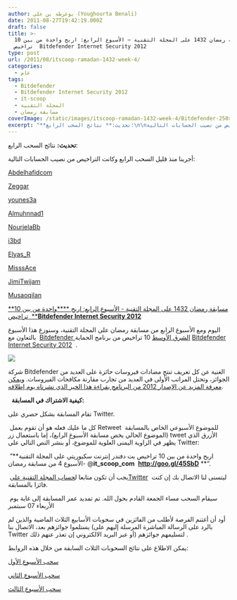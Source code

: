 ```yaml
---
author: يوغرطة بن علي (Youghourta Benali)
date: 2011-08-27T19:42:19.000Z
draft: false
title: >-
  مسابقة رمضان 1432 على المجلة التقنية – الأسبوع الرابع: اربح واحدة من بين 10
  تراخيص  Bitdefender Internet Security 2012
type: post
url: /2011/08/itscoop-ramadan-1432-week-4/
categories:
  - عام
tags:
  - Bitdefender
  - Bitdefender Internet Security 2012
  - it-scoop
  - المجلة التقنية
  - مسابقة رمضان
coverImage: /static/images/itscoop-ramadan-1432-week-4/Bitdefender-250x250.jpg
excerpt: "**تحديث:** نتائج السحب الرابع:\n\nأجرينا منذ قليل السحب الرابع وكانت التراخيص من نصيب الحسابات التالية:\n\n[Abdelhafidcom](http://twitter.com/#%21/Abdelhafidcom)\n\n[Zeggar](http://twitter.com/#%21/Zeggar)\n\n[younes3a](http://twitter.com/#%21/younes3a)\n\n[Almuhnnad1](http://twitter.com/#%21/Almuhnnad1)\n\n[NourjelaBb](http://twitter.com/#%21/NourjelaBb)\n\n[i3bd](http://twitter.com/#%21/i3bd)\n\n[Elyas_R](http://twitter.com/#%21/Elyas_R)\n\n[MisssAce](http://twitter.com/#%21/MisssAce)\n\n[JimiTwijam](http://twitter.com/#%21/JimiTwijam)\n\n[Musaoqilan](http://twitter.com/#%21/Musaoqilan)\n\n[\\*\\*مسابقة رمضان 1432 على المجلة التقنية - الأسبوع الرابع: اربح \\*\\*\\*\\*واحدة من بين 10 تراخيص \_\\*\\***Bitdefender Internet Security 2012**](https://www.it-scoop.com/2011/08/itscoop-ramadan-1432-week-4/)\n\nاليوم ومع الأسبوع الرابع من مسابقة رمضان على المجلة"
---
```

**تحديث:** نتائج السحب الرابع:

أجرينا منذ قليل السحب الرابع وكانت التراخيص من نصيب الحسابات التالية:

[Abdelhafidcom](http://twitter.com/#%21/Abdelhafidcom)

[Zeggar](http://twitter.com/#%21/Zeggar)

[younes3a](http://twitter.com/#%21/younes3a)

[Almuhnnad1](http://twitter.com/#%21/Almuhnnad1)

[NourjelaBb](http://twitter.com/#%21/NourjelaBb)

[i3bd](http://twitter.com/#%21/i3bd)

[Elyas_R](http://twitter.com/#%21/Elyas_R)

[MisssAce](http://twitter.com/#%21/MisssAce)

[JimiTwijam](http://twitter.com/#%21/JimiTwijam)

[Musaoqilan](http://twitter.com/#%21/Musaoqilan)

[\*\*مسابقة رمضان 1432 على المجلة التقنية - الأسبوع الرابع: اربح \*\*\*\*واحدة من بين 10 تراخيص  \*\***Bitdefender Internet Security 2012**](https://www.it-scoop.com/2011/08/itscoop-ramadan-1432-week-4/)

اليوم ومع الأسبوع الرابع من مسابقة رمضان على المجلة التقنية، وسنوزع هذا الأسبوع بالتعاون مع  [Bitdefender الشرق الأوسط](http://goo.gl/4ph8W) 10 تراخيص من برنامج الحماية [Bitdefender Internet Security 2012](http://www.bitdefender.com/Downloads/)  .

![](/static/images/itscoop-ramadan-1432-week-4/Bitdefender-250x250.jpg)

شركة Bitdefender الغنية عن كل تعريف تنتج مضادات فيروسات حائزة على العديد من الجوائز، وتحتل المراتب الأولى في العديد من تجارب مقارنة مكافحات الفيروسات. [ويمكن معرفة المزيد عن الإصدار 2012 من البرنامج بقراءة هذا الخبر الذي نشرناه يوم إطلاقه](../2011/07/bitdefender-total-security-2012/).

  **كيفية الاشتراك في المسابقة:**

تقام المسابقة بشكل حصري على Twitter.

 كل ما عليك فعله هو أن تقوم بعمل Retweet للموضوع الأسبوعي الخاص بالمسابقة  (الموضوع الحالي يخص مسابقة الأسبوع الرابع)، إما باستعمال زر tweet الأزرق الذي يظهر في الزاوية اليمنى العلوية للموضوع، أو بنشر النص التالي على Twitter:

 ”\*\*اربح واحدة من بين 10 تراخيص بت دفندر إنترنت سكيوريتي على المجلة التقنية -الأسبوع 4 من مسابقة رمضان @****it_scoop_com****  ****http://goo.gl/45SbD**** \*\*“.

 يجب أن تكون متابعا ل[حساب المجلة التقنية علىTwitter](http://twitter.com/it_scoop_com)  ليتسنى لنا الاتصال بك إن كنت فائزا بالمسابقة.

 سيقام السحب مساء الجمعة القادم بحول الله. تم تمديد عمر المسابقة إلى غاية يوم الأربعاء 07 سبتمبر

أود أن أغتنم الفرصة لأطلب من الفائزين في سحوبات الأسابيع الثلاث الماضية والذين لم يستلموا جوائزهم بعد، الاتصال بنا (بالرد على الرسالة المباشرة المرسلة إليهم على Twitter أو عبر البريد الالكتروني إن تعذر عنهم ذلك) لتسليمهم جوائزهم .

يمكن الاطلاع على نتائج السحوبات الثلاث السابقة من خلال هذه الروابط:

[سحب الأسبوع الأول](../2011/08/itscoop-ramadan-1432-week-1/)

[سحب الأسبوع الثاني](../2011/08/itscoop-ramadan-1432-week-2/)

[سحب الأسبوع الثالث](../2011/08/itscoop-ramadan-1432-week-3/)
